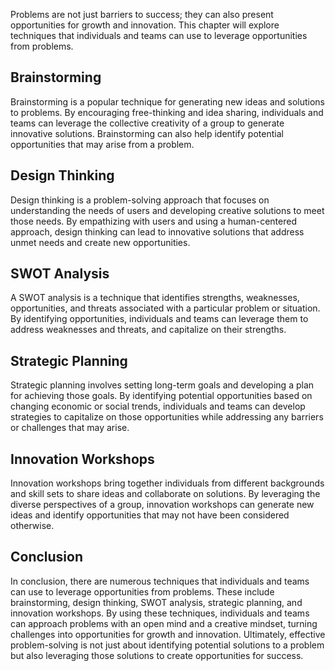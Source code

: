 
Problems are not just barriers to success; they can also present opportunities for growth and innovation. This chapter will explore techniques that individuals and teams can use to leverage opportunities from problems.

Brainstorming
-------------

Brainstorming is a popular technique for generating new ideas and solutions to problems. By encouraging free-thinking and idea sharing, individuals and teams can leverage the collective creativity of a group to generate innovative solutions. Brainstorming can also help identify potential opportunities that may arise from a problem.

Design Thinking
---------------

Design thinking is a problem-solving approach that focuses on understanding the needs of users and developing creative solutions to meet those needs. By empathizing with users and using a human-centered approach, design thinking can lead to innovative solutions that address unmet needs and create new opportunities.

SWOT Analysis
-------------

A SWOT analysis is a technique that identifies strengths, weaknesses, opportunities, and threats associated with a particular problem or situation. By identifying opportunities, individuals and teams can leverage them to address weaknesses and threats, and capitalize on their strengths.

Strategic Planning
------------------

Strategic planning involves setting long-term goals and developing a plan for achieving those goals. By identifying potential opportunities based on changing economic or social trends, individuals and teams can develop strategies to capitalize on those opportunities while addressing any barriers or challenges that may arise.

Innovation Workshops
--------------------

Innovation workshops bring together individuals from different backgrounds and skill sets to share ideas and collaborate on solutions. By leveraging the diverse perspectives of a group, innovation workshops can generate new ideas and identify opportunities that may not have been considered otherwise.

Conclusion
----------

In conclusion, there are numerous techniques that individuals and teams can use to leverage opportunities from problems. These include brainstorming, design thinking, SWOT analysis, strategic planning, and innovation workshops. By using these techniques, individuals and teams can approach problems with an open mind and a creative mindset, turning challenges into opportunities for growth and innovation. Ultimately, effective problem-solving is not just about identifying potential solutions to a problem but also leveraging those solutions to create opportunities for success.
